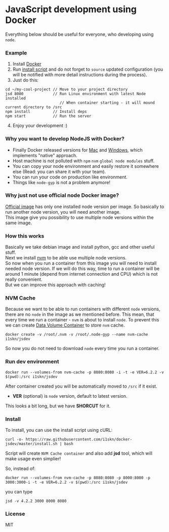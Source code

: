# JavaScript development using Docker
Everything below should be useful for everyone, who developing using `node`.

### Example
1. Install [Docker](https://docs.docker.com/engine/installation)  
2. Run [install script](#install) and do not forget to `source` updated configuration (you will be notified with more detail instructions during the process).
3. Just do this:
```
cd ~/my-cool-project // Move to your project directory
jsd 8000             // Run Linux environment with latest Node installed
                        // When container starting - it will mound current directory to /src
npm install          // Install deps
npm start            // Run the server
```
4. Enjoy your development :)

### Why you want to develop NodeJS with Docker?
* Finally Docker released versions for [Mac](https://docs.docker.com/engine/installation/mac/#/docker-for-mac) and [Windows](https://docs.docker.com/engine/installation/windows/#/docker-for-windows), which implements "native" approach.
* Host machine is not polluted with `npm` `nvm` `global node modules` stuff.
* You can copy your node environment and easily restore it somewhere else (Read: you can share it with your team).
* You can run your code on production like environment.
* Things like `node-gyp` is not a problem anymore!

### Why just not use official node Docker image?
[Official image](https://hub.docker.com/_/node/) has only one installed node version per image. So basically to run another node version, you will need another image.  
This image give you possibility to use multiple node versions within the same image.

### How this works
Basically we take debian image and install python, gcc and other useful stuff.  
Next we install [nvm](https://github.com/creationix/nvm) to be able use multiple node versions.  
So now when you run a container from this image you will need to install needed node version. If we will do this way, time to run a container will be around 1 minute (depend from internet connection and CPU) which is not really convenient.  
But we can improve this approach with caching!

### NVM Cache
Because we want to be able to run containers with different `node` versions, there are no `node` in the image as we mentioned before. This mean, that every time we run a container - `nvm` is about to install `node`. To prevent this we can create [Data Volume Container](https://docs.docker.com/v1.10/engine/userguide/containers/dockervolumes/) to store `nvm` cache.
```
docker create -v /root/.nvm -v /root/.node-gyp --name nvm-cache i1skn/jsdev
```
So now you do not need to download `node` every time you run a container.

### Run dev environment
```
docker run --volumes-from nvm-cache -p 8080:8080 -i -t -e VER=6.2.2 -v $(pwd):/src i1skn/jsdev
```
After container created you will be automatically moved to `/src` if it exist.  
- **VER** (optional) is `node` version, default to latest version.   

This looks a bit long, but we have **SHORCUT** for it.

### <a name="install"></a>Install
To install, you can use the install script using cURL:
```
curl -o- https://raw.githubusercontent.com/i1skn/docker-jsdev/master/install.sh | bash
```
Script will create `NVM Cache container` and also add **jsd** tool, which will make usage even simplier!  

So, instead of:
```
docker run --volumes-from nvm-cache -p 8080:8080 -p 8000:8000 -p 3000:3000-i -t -e VER=6.2.2 -v $(pwd):/src i1skn/jsdev
```
you can type
```
jsd -v 4.2.2 3000 8000 8080
```
### License
MIT
